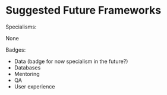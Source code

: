 # Suggested Future Frameworks

Specialisms:

None

Badges:

- Data (badge for now specialism in the future?)
- Databases
- Mentoring
- QA
- User experience
